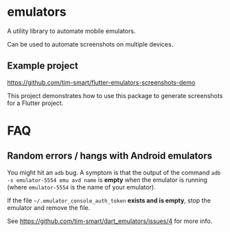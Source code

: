 # emulators

A utility library to automate mobile emulators.

Can be used to automate screenshots on multiple devices.

## Example project

https://github.com/tim-smart/flutter-emulators-screenshots-demo

This project demonstrates how to use this package to generate screenshots for a
Flutter project.

# FAQ

## Random errors / hangs with Android emulators

You might hit an `adb` bug. A symptom is that the output of the command
`adb -s emulator-5554 emu avd name` is **empty** when the emulator is running
(where `emulator-5554` is the name of your emulator).

If the file `~/.emulator_console_auth_token` **exists and is empty**, stop the
emulator and remove the file.

See https://github.com/tim-smart/dart_emulators/issues/4 for more info.
